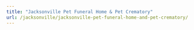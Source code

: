 ```yaml
---
title: "Jacksonville Pet Funeral Home & Pet Crematory"
url: /jacksonville/jacksonville-pet-funeral-home-and-pet-crematory/
---
```

